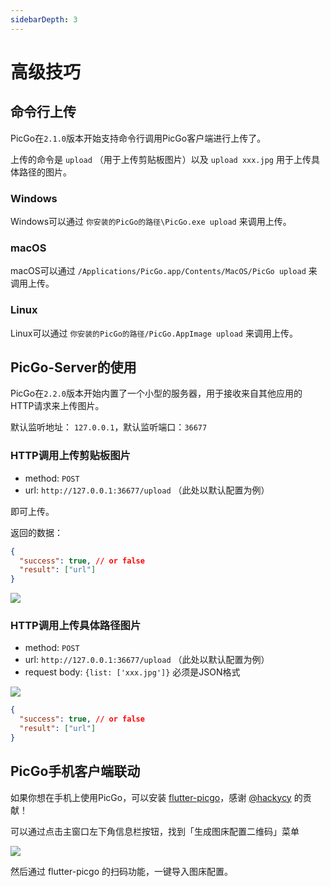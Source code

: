 ```yaml
---
sidebarDepth: 3
---
```

# 高级技巧

## 命令行上传 <Badge text="2.1.0+" /> 

PicGo在`2.1.0`版本开始支持命令行调用PicGo客户端进行上传了。

上传的命令是 `upload` （用于上传剪贴板图片）以及 `upload xxx.jpg` 用于上传具体路径的图片。

### Windows

Windows可以通过 `你安装的PicGo的路径\PicGo.exe upload` 来调用上传。

### macOS

macOS可以通过 `/Applications/PicGo.app/Contents/MacOS/PicGo upload` 来调用上传。

### Linux

Linux可以通过 `你安装的PicGo的路径/PicGo.AppImage upload` 来调用上传。

## PicGo-Server的使用 <Badge text="2.2.0+" /> 

PicGo在`2.2.0`版本开始内置了一个小型的服务器，用于接收来自其他应用的HTTP请求来上传图片。

默认监听地址： `127.0.0.1`，默认监听端口：`36677`

### HTTP调用上传剪贴板图片

- method: `POST`
- url: `http://127.0.0.1:36677/upload` （此处以默认配置为例）

即可上传。

返回的数据：

```json
{
  "success": true, // or false
  "result": ["url"]
}
```

![](https://pic.molunerfinn.com/picgo/docs/picgo-server-upload-clipboard-file.png)

### HTTP调用上传具体路径图片

- method: `POST`
- url: `http://127.0.0.1:36677/upload` （此处以默认配置为例）
- request body: `{list: ['xxx.jpg']}` 必须是JSON格式

![](https://pic.molunerfinn.com/picgo/docs/71626614-1b359880-2c29-11ea-8efe-330f15116268.png)


```json
{
  "success": true, // or false
  "result": ["url"]
}
```

## PicGo手机客户端联动 <Badge text="2.3.0+" /> 

如果你想在手机上使用PicGo，可以安装 [flutter-picgo](https://github.com/PicGo/flutter-picgo)，感谢 [@hackycy](https://github.com/hackycy) 的贡献！

可以通过点击主窗口左下角信息栏按钮，找到「生成图床配置二维码」菜单

![](https://pic.molunerfinn.com/picgo/docs/202108282131459.png)

然后通过 flutter-picgo 的扫码功能，一键导入图床配置。
